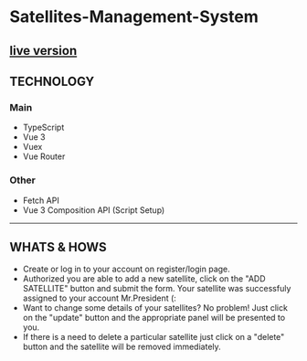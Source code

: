 # Satellites-Management-System
[live version](https://suspicious-clarke-c32eb8.netlify.app/satellites)
---
##  TECHNOLOGY
### Main
* TypeScript
* Vue 3
* Vuex
* Vue Router
### Other
* Fetch API
* Vue 3 Composition API (Script Setup)
---
##  WHATS & HOWS
* Create or log in to your account on register/login page. 
* Authorized you are able to add a new satellite, click on the "ADD SATELLITE" button and submit the form. Your satellite was successfuly assigned to your account Mr.President (:
* Want to change some details of your satellites? No problem! Just click on the "update" button and the appropriate panel will be presented to you.
* If there is a need to delete a particular satellite just click on a "delete" button and the satellite will be removed immediately.
